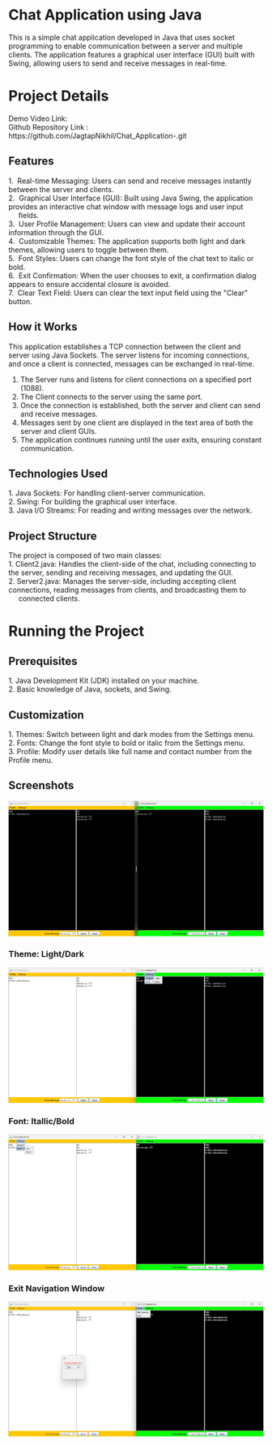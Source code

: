 # Chat Application using Java
<p>This is a simple chat application developed in Java that uses socket programming to enable communication between a server and multiple clients. The application features a graphical user interface (GUI) built with Swing, allowing users to send and receive messages in real-time.</p>

<h1>Project Details</h1>
Demo Video Link: <br>
Github Repository Link : https://github.com/JagtapNikhil/Chat_Application-.git
  
<h2>Features</h2>
1. &nbspReal-time Messaging: Users can send and receive messages instantly between the server and clients.</br>
2. &nbspGraphical User Interface (GUI): Built using Java Swing, the application provides an interactive chat window with message logs and user input &nbsp&nbsp&nbsp&nbsp&nbspfields.</br>
3. &nbspUser Profile Management: Users can view and update their account information through the GUI.</br>
4. &nbspCustomizable Themes: The application supports both light and dark themes, allowing users to toggle between them.</br>
5. &nbspFont Styles: Users can change the font style of the chat text to italic or bold.</br>
6. &nbspExit Confirmation: When the user chooses to exit, a confirmation dialog appears to ensure accidental closure is avoided.</br>
7. &nbspClear Text Field: Users can clear the text input field using the "Clear" button.</br>

<h2>How it Works</h2>
<p>This application establishes a TCP connection between the client and server using Java Sockets. The server listens for incoming connections, and once a client is connected, messages can be exchanged in real-time.</p>

1. The Server runs and listens for client connections on a specified port (1088).<br>
2. The Client connects to the server using the same port.<br>
3. Once the connection is established, both the server and client can send and receive messages.<br>
4. Messages sent by one client are displayed in the text area of both the server and client GUIs.<br>
5. The application continues running until the user exits, ensuring constant communication.<br>

<h2>Technologies Used</h2>
<p>1. Java Sockets: For handling client-server communication.<br>
2. Swing: For building the graphical user interface.<br>
3. Java I/O Streams: For reading and writing messages over the network.</p>

<h2>Project Structure</h2>
The project is composed of two main classes:<br>
1. Client2.java: Handles the client-side of the chat, including connecting to the server, sending and receiving messages, and updating the GUI.<br>
2. Server2.java: Manages the server-side, including accepting client connections, reading messages from clients, and broadcasting them to&nbsp&nbsp&nbsp&nbsp &nbsp&nbsp&nbsp&nbsp&nbspconnected clients.

<h1>Running the Project</h1>
<h2>Prerequisites</h2>
1. Java Development Kit (JDK) installed on your machine.<br>
2. Basic knowledge of Java, sockets, and Swing.<br>

<h2>Customization</h2>
1. Themes: Switch between light and dark modes from the Settings menu.<br>
2. Fonts: Change the font style to bold or italic from the Settings menu.<br>
3. Profile: Modify user details like full name and contact number from the Profile menu.<br>

<h2>Screenshots</h2>

![Screenshot1](https://github.com/JagtapNikhil/Chat_Application-/blob/ca4786100a4406829677f399123ba81ce57e889d/Screenshots/Screenshot1.png)
<h3>Theme: Light/Dark </h3>

![Screenshot1](https://github.com/JagtapNikhil/Chat_Application-/blob/ca4786100a4406829677f399123ba81ce57e889d/Screenshots/Screenshot2.png)
<h3>Font: Itallic/Bold </h3>

![Screenshot1](https://github.com/JagtapNikhil/Chat_Application-/blob/ca4786100a4406829677f399123ba81ce57e889d/Screenshots/Screenshot3.png)
<h3>Exit Navigation Window</h3>

![Screenshot1](https://github.com/JagtapNikhil/Chat_Application-/blob/ca4786100a4406829677f399123ba81ce57e889d/Screenshots/Screenshot4.png)



